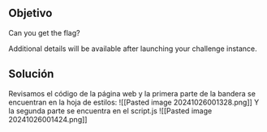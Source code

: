 ## Objetivo
Can you get the flag?

Additional details will be available after launching your challenge instance.

## Solución
Revisamos el código de la página web y la primera parte de la bandera se encuentran en la hoja de estilos:
![[Pasted image 20241026001328.png]]
Y la segunda parte se encuentra en el script.js
![[Pasted image 20241026001424.png]]

